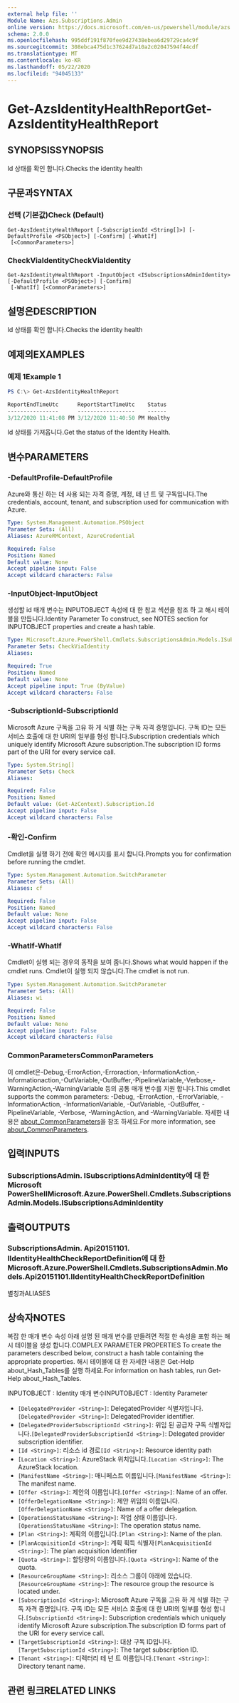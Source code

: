 ```yaml
---
external help file: ''
Module Name: Azs.Subscriptions.Admin
online version: https://docs.microsoft.com/en-us/powershell/module/azs.subscriptions.admin/get-azsidentityhealthreport
schema: 2.0.0
ms.openlocfilehash: 995ddf191f870fee9d27438ebea6d29729ca4c9f
ms.sourcegitcommit: 308ebca475d1c37624d7a10a2c02047594f44cdf
ms.translationtype: MT
ms.contentlocale: ko-KR
ms.lasthandoff: 05/22/2020
ms.locfileid: "94045133"
---
```

# <span data-ttu-id="f77ad-101">Get-AzsIdentityHealthReport</span><span class="sxs-lookup"><span data-stu-id="f77ad-101">Get-AzsIdentityHealthReport</span></span>

## <span data-ttu-id="f77ad-102">SYNOPSIS</span><span class="sxs-lookup"><span data-stu-id="f77ad-102">SYNOPSIS</span></span>
<span data-ttu-id="f77ad-103">Id 상태를 확인 합니다.</span><span class="sxs-lookup"><span data-stu-id="f77ad-103">Checks the identity health</span></span>

## <span data-ttu-id="f77ad-104">구문과</span><span class="sxs-lookup"><span data-stu-id="f77ad-104">SYNTAX</span></span>

### <span data-ttu-id="f77ad-105">선택 (기본값)</span><span class="sxs-lookup"><span data-stu-id="f77ad-105">Check (Default)</span></span>
```
Get-AzsIdentityHealthReport [-SubscriptionId <String[]>] [-DefaultProfile <PSObject>] [-Confirm] [-WhatIf]
 [<CommonParameters>]
```

### <span data-ttu-id="f77ad-106">CheckViaIdentity</span><span class="sxs-lookup"><span data-stu-id="f77ad-106">CheckViaIdentity</span></span>
```
Get-AzsIdentityHealthReport -InputObject <ISubscriptionsAdminIdentity> [-DefaultProfile <PSObject>] [-Confirm]
 [-WhatIf] [<CommonParameters>]
```

## <span data-ttu-id="f77ad-107">설명은</span><span class="sxs-lookup"><span data-stu-id="f77ad-107">DESCRIPTION</span></span>
<span data-ttu-id="f77ad-108">Id 상태를 확인 합니다.</span><span class="sxs-lookup"><span data-stu-id="f77ad-108">Checks the identity health</span></span>

## <span data-ttu-id="f77ad-109">예제의</span><span class="sxs-lookup"><span data-stu-id="f77ad-109">EXAMPLES</span></span>

### <span data-ttu-id="f77ad-110">예제 1</span><span class="sxs-lookup"><span data-stu-id="f77ad-110">Example 1</span></span>
```powershell
PS C:\> Get-AzsIdentityHealthReport

ReportEndTimeUtc      ReportStartTimeUtc    Status 
----------------      ------------------    ------ 
3/12/2020 11:41:08 PM 3/12/2020 11:40:50 PM Healthy
```

<span data-ttu-id="f77ad-111">Id 상태를 가져옵니다.</span><span class="sxs-lookup"><span data-stu-id="f77ad-111">Get the status of the Identity Health.</span></span>

## <span data-ttu-id="f77ad-112">변수</span><span class="sxs-lookup"><span data-stu-id="f77ad-112">PARAMETERS</span></span>

### <span data-ttu-id="f77ad-113">-DefaultProfile</span><span class="sxs-lookup"><span data-stu-id="f77ad-113">-DefaultProfile</span></span>
<span data-ttu-id="f77ad-114">Azure와 통신 하는 데 사용 되는 자격 증명, 계정, 테 넌 트 및 구독입니다.</span><span class="sxs-lookup"><span data-stu-id="f77ad-114">The credentials, account, tenant, and subscription used for communication with Azure.</span></span>

```yaml
Type: System.Management.Automation.PSObject
Parameter Sets: (All)
Aliases: AzureRMContext, AzureCredential

Required: False
Position: Named
Default value: None
Accept pipeline input: False
Accept wildcard characters: False

```

### <span data-ttu-id="f77ad-115">-InputObject</span><span class="sxs-lookup"><span data-stu-id="f77ad-115">-InputObject</span></span>
<span data-ttu-id="f77ad-116">생성할 id 매개 변수는 INPUTOBJECT 속성에 대 한 참고 섹션을 참조 하 고 해시 테이블을 만듭니다.</span><span class="sxs-lookup"><span data-stu-id="f77ad-116">Identity Parameter To construct, see NOTES section for INPUTOBJECT properties and create a hash table.</span></span>

```yaml
Type: Microsoft.Azure.PowerShell.Cmdlets.SubscriptionsAdmin.Models.ISubscriptionsAdminIdentity
Parameter Sets: CheckViaIdentity
Aliases:

Required: True
Position: Named
Default value: None
Accept pipeline input: True (ByValue)
Accept wildcard characters: False

```

### <span data-ttu-id="f77ad-117">-SubscriptionId</span><span class="sxs-lookup"><span data-stu-id="f77ad-117">-SubscriptionId</span></span>
<span data-ttu-id="f77ad-118">Microsoft Azure 구독을 고유 하 게 식별 하는 구독 자격 증명입니다. 구독 ID는 모든 서비스 호출에 대 한 URI의 일부를 형성 합니다.</span><span class="sxs-lookup"><span data-stu-id="f77ad-118">Subscription credentials which uniquely identify Microsoft Azure subscription.The subscription ID forms part of the URI for every service call.</span></span>

```yaml
Type: System.String[]
Parameter Sets: Check
Aliases:

Required: False
Position: Named
Default value: (Get-AzContext).Subscription.Id
Accept pipeline input: False
Accept wildcard characters: False

```

### <span data-ttu-id="f77ad-119">-확인</span><span class="sxs-lookup"><span data-stu-id="f77ad-119">-Confirm</span></span>
<span data-ttu-id="f77ad-120">Cmdlet을 실행 하기 전에 확인 메시지를 표시 합니다.</span><span class="sxs-lookup"><span data-stu-id="f77ad-120">Prompts you for confirmation before running the cmdlet.</span></span>

```yaml
Type: System.Management.Automation.SwitchParameter
Parameter Sets: (All)
Aliases: cf

Required: False
Position: Named
Default value: None
Accept pipeline input: False
Accept wildcard characters: False

```

### <span data-ttu-id="f77ad-121">-WhatIf</span><span class="sxs-lookup"><span data-stu-id="f77ad-121">-WhatIf</span></span>
<span data-ttu-id="f77ad-122">Cmdlet이 실행 되는 경우의 동작을 보여 줍니다.</span><span class="sxs-lookup"><span data-stu-id="f77ad-122">Shows what would happen if the cmdlet runs.</span></span>
<span data-ttu-id="f77ad-123">Cmdlet이 실행 되지 않습니다.</span><span class="sxs-lookup"><span data-stu-id="f77ad-123">The cmdlet is not run.</span></span>

```yaml
Type: System.Management.Automation.SwitchParameter
Parameter Sets: (All)
Aliases: wi

Required: False
Position: Named
Default value: None
Accept pipeline input: False
Accept wildcard characters: False

```

### <span data-ttu-id="f77ad-124">CommonParameters</span><span class="sxs-lookup"><span data-stu-id="f77ad-124">CommonParameters</span></span>
<span data-ttu-id="f77ad-125">이 cmdlet은-Debug,-ErrorAction,-Erroraction,-InformationAction,-Informationaction,-OutVariable,-OutBuffer,-PipelineVariable,-Verbose,-WarningAction,-WarningVariable 등의 공통 매개 변수를 지원 합니다.</span><span class="sxs-lookup"><span data-stu-id="f77ad-125">This cmdlet supports the common parameters: -Debug, -ErrorAction, -ErrorVariable, -InformationAction, -InformationVariable, -OutVariable, -OutBuffer, -PipelineVariable, -Verbose, -WarningAction, and -WarningVariable.</span></span> <span data-ttu-id="f77ad-126">자세한 내용은 [about_CommonParameters](http://go.microsoft.com/fwlink/?LinkID=113216)을 참조 하세요.</span><span class="sxs-lookup"><span data-stu-id="f77ad-126">For more information, see [about_CommonParameters](http://go.microsoft.com/fwlink/?LinkID=113216).</span></span>

## <span data-ttu-id="f77ad-127">입력</span><span class="sxs-lookup"><span data-stu-id="f77ad-127">INPUTS</span></span>

### <span data-ttu-id="f77ad-128">SubscriptionsAdmin. ISubscriptionsAdminIdentity에 대 한 Microsoft PowerShell</span><span class="sxs-lookup"><span data-stu-id="f77ad-128">Microsoft.Azure.PowerShell.Cmdlets.SubscriptionsAdmin.Models.ISubscriptionsAdminIdentity</span></span>

## <span data-ttu-id="f77ad-129">출력</span><span class="sxs-lookup"><span data-stu-id="f77ad-129">OUTPUTS</span></span>

### <span data-ttu-id="f77ad-130">SubscriptionsAdmin. Api20151101. IIdentityHealthCheckReportDefinition에 대 한</span><span class="sxs-lookup"><span data-stu-id="f77ad-130">Microsoft.Azure.PowerShell.Cmdlets.SubscriptionsAdmin.Models.Api20151101.IIdentityHealthCheckReportDefinition</span></span>

<span data-ttu-id="f77ad-131">별칭과</span><span class="sxs-lookup"><span data-stu-id="f77ad-131">ALIASES</span></span>

## <span data-ttu-id="f77ad-132">상속자</span><span class="sxs-lookup"><span data-stu-id="f77ad-132">NOTES</span></span>

<span data-ttu-id="f77ad-133">복잡 한 매개 변수 속성 아래 설명 된 매개 변수를 만들려면 적절 한 속성을 포함 하는 해시 테이블을 생성 합니다.</span><span class="sxs-lookup"><span data-stu-id="f77ad-133">COMPLEX PARAMETER PROPERTIES To create the parameters described below, construct a hash table containing the appropriate properties.</span></span> <span data-ttu-id="f77ad-134">해시 테이블에 대 한 자세한 내용은 Get-Help about_Hash_Tables를 실행 하세요.</span><span class="sxs-lookup"><span data-stu-id="f77ad-134">For information on hash tables, run Get-Help about_Hash_Tables.</span></span>

<span data-ttu-id="f77ad-135">INPUTOBJECT <ISubscriptionsAdminIdentity> : Identity 매개 변수</span><span class="sxs-lookup"><span data-stu-id="f77ad-135">INPUTOBJECT <ISubscriptionsAdminIdentity>: Identity Parameter</span></span>
  - <span data-ttu-id="f77ad-136">`[DelegatedProvider <String>]`: DelegatedProvider 식별자입니다.</span><span class="sxs-lookup"><span data-stu-id="f77ad-136">`[DelegatedProvider <String>]`: DelegatedProvider identifier.</span></span>
  - <span data-ttu-id="f77ad-137">`[DelegatedProviderSubscriptionId <String>]`: 위임 된 공급자 구독 식별자입니다.</span><span class="sxs-lookup"><span data-stu-id="f77ad-137">`[DelegatedProviderSubscriptionId <String>]`: Delegated provider subscription identifier.</span></span>
  - <span data-ttu-id="f77ad-138">`[Id <String>]`: 리소스 id 경로</span><span class="sxs-lookup"><span data-stu-id="f77ad-138">`[Id <String>]`: Resource identity path</span></span>
  - <span data-ttu-id="f77ad-139">`[Location <String>]`: AzureStack 위치입니다.</span><span class="sxs-lookup"><span data-stu-id="f77ad-139">`[Location <String>]`: The AzureStack location.</span></span>
  - <span data-ttu-id="f77ad-140">`[ManifestName <String>]`: 매니페스트 이름입니다.</span><span class="sxs-lookup"><span data-stu-id="f77ad-140">`[ManifestName <String>]`: The manifest name.</span></span>
  - <span data-ttu-id="f77ad-141">`[Offer <String>]`: 제안의 이름입니다.</span><span class="sxs-lookup"><span data-stu-id="f77ad-141">`[Offer <String>]`: Name of an offer.</span></span>
  - <span data-ttu-id="f77ad-142">`[OfferDelegationName <String>]`: 제안 위임의 이름입니다.</span><span class="sxs-lookup"><span data-stu-id="f77ad-142">`[OfferDelegationName <String>]`: Name of a offer delegation.</span></span>
  - <span data-ttu-id="f77ad-143">`[OperationsStatusName <String>]`: 작업 상태 이름입니다.</span><span class="sxs-lookup"><span data-stu-id="f77ad-143">`[OperationsStatusName <String>]`: The operation status name.</span></span>
  - <span data-ttu-id="f77ad-144">`[Plan <String>]`: 계획의 이름입니다.</span><span class="sxs-lookup"><span data-stu-id="f77ad-144">`[Plan <String>]`: Name of the plan.</span></span>
  - <span data-ttu-id="f77ad-145">`[PlanAcquisitionId <String>]`: 계획 획득 식별자</span><span class="sxs-lookup"><span data-stu-id="f77ad-145">`[PlanAcquisitionId <String>]`: The plan acquisition Identifier</span></span>
  - <span data-ttu-id="f77ad-146">`[Quota <String>]`: 할당량의 이름입니다.</span><span class="sxs-lookup"><span data-stu-id="f77ad-146">`[Quota <String>]`: Name of the quota.</span></span>
  - <span data-ttu-id="f77ad-147">`[ResourceGroupName <String>]`: 리소스 그룹이 아래에 있습니다.</span><span class="sxs-lookup"><span data-stu-id="f77ad-147">`[ResourceGroupName <String>]`: The resource group the resource is located under.</span></span>
  - <span data-ttu-id="f77ad-148">`[SubscriptionId <String>]`: Microsoft Azure 구독을 고유 하 게 식별 하는 구독 자격 증명입니다. 구독 ID는 모든 서비스 호출에 대 한 URI의 일부를 형성 합니다.</span><span class="sxs-lookup"><span data-stu-id="f77ad-148">`[SubscriptionId <String>]`: Subscription credentials which uniquely identify Microsoft Azure subscription.The subscription ID forms part of the URI for every service call.</span></span>
  - <span data-ttu-id="f77ad-149">`[TargetSubscriptionId <String>]`: 대상 구독 ID입니다.</span><span class="sxs-lookup"><span data-stu-id="f77ad-149">`[TargetSubscriptionId <String>]`: The target subscription ID.</span></span>
  - <span data-ttu-id="f77ad-150">`[Tenant <String>]`: 디렉터리 테 넌 트 이름입니다.</span><span class="sxs-lookup"><span data-stu-id="f77ad-150">`[Tenant <String>]`: Directory tenant name.</span></span>

## <span data-ttu-id="f77ad-151">관련 링크</span><span class="sxs-lookup"><span data-stu-id="f77ad-151">RELATED LINKS</span></span>

